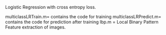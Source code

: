Logistic Regression with cross entropy loss. 

multiclassLRTrain.m= contains the code for training
multiclassLRPredict.m= contains the code for prediction after training
lbp.m = Local Binary Pattern Feature extraction of images.
